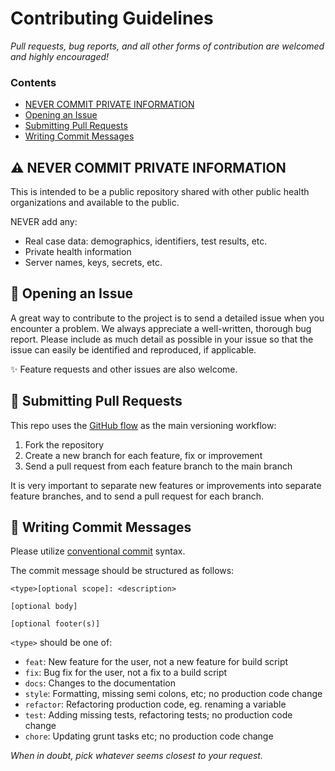 # Contributing Guidelines

*Pull requests, bug reports, and all other forms of contribution are welcomed and highly encouraged!*

### Contents
- [NEVER COMMIT PRIVATE INFORMATION](#warning-never-commit-private-information)
- [Opening an Issue](#lady_beetle-opening-an-issue)
- [Submitting Pull Requests](#repeat-submitting-pull-requests)
- [Writing Commit Messages](#memo-writing-commit-messages)

## :warning: NEVER COMMIT PRIVATE INFORMATION

This is intended to be a public repository shared with other public health organizations and available to the public. 

NEVER add any:
- Real case data: demographics, identifiers, test results, etc.
- Private health information
- Server names, keys, secrets, etc.

## :lady_beetle: Opening an Issue

A great way to contribute to the project is to send a detailed issue when you encounter a problem. We always appreciate a well-written, thorough bug report. Please include as much detail as possible in your issue so that the issue can easily be identified and reproduced, if applicable.

:sparkles: Feature requests and other issues are also welcome.

## :repeat: Submitting Pull Requests

This repo uses the [GitHub flow](https://docs.github.com/en/get-started/using-github/github-flow) as the main versioning workflow:
1. Fork the repository
2. Create a new branch for each feature, fix or improvement
3. Send a pull request from each feature branch to the main branch

It is very important to separate new features or improvements into separate feature branches, and to send a pull request for each branch.

## :memo: Writing Commit Messages

Please utilize [conventional commit](https://www.conventionalcommits.org/) syntax.

The commit message should be structured as follows:
```
<type>[optional scope]: <description>

[optional body]

[optional footer(s)]
```

`<type>` should be one of:
   - `feat`: New feature for the user, not a new feature for build script
   - `fix`: Bug fix for the user, not a fix to a build script
   - `docs`: Changes to the documentation
   - `style`: Formatting, missing semi colons, etc; no production code change
   - `refactor`: Refactoring production code, eg. renaming a variable
   - `test`: Adding missing tests, refactoring tests; no production code change
   - `chore`: Updating grunt tasks etc; no production code change

*When in doubt, pick whatever seems closest to your request.*
